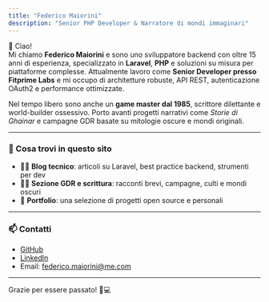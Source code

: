 ```yaml
---
title: "Federico Maiorini"
description: "Senior PHP Developer & Narratore di mondi immaginari"
---
```


👋 Ciao!  
Mi chiamo **Federico Maiorini** e sono uno sviluppatore backend con oltre 15 anni di esperienza, specializzato in **Laravel**, **PHP** e soluzioni su misura per piattaforme complesse. Attualmente lavoro come **Senior Developer presso Fitprime Labs** e mi occupo di architetture robuste, API REST, autenticazione OAuth2 e performance ottimizzate.

Nel tempo libero sono anche un **game master dal 1985**, scrittore dilettante e world-builder ossessivo. Porto avanti progetti narrativi come *Storie di Ghainar* e campagne GDR basate su mitologie oscure e mondi originali.

---

### 🚀 Cosa trovi in questo sito

- 🧑‍💻 **Blog tecnico**: articoli su Laravel, best practice backend, strumenti per dev
- 🧙‍♂️ **Sezione GDR e scrittura**: racconti brevi, campagne, culti e mondi oscuri
- 🧰 **Portfolio**: una selezione di progetti open source e personali

---

### 📫 Contatti

- [GitHub](https://github.com/procionegobbo)
- [LinkedIn](https://www.linkedin.com/in/federicomaiorini/)
- Email: federico.maiorini@me.com

---

Grazie per essere passato! 🎲💻
